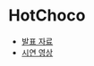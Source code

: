 # HotChoco

- [발표 자료](https://docs.google.com/presentation/d/1akV0mbCKzeDRLVzkPrLEhoUSBZ-ZHG0YfNuBu1GKMRw/edit?usp=sharing)
- [시연 영상](https://drive.google.com/drive/folders/1UYJX1sRv3oF9WeD3kzVU6ZS9YFE7t_gp?usp=sharing)
